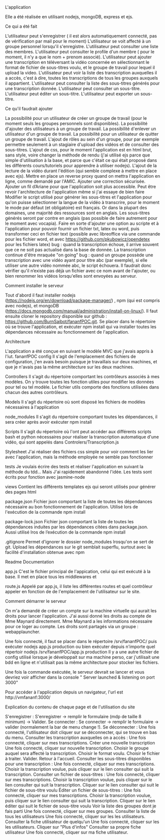 L'application

Elle a été réalisée en utilisant nodejs, mongoDB, express et ejs. 

Ce qui a été fait

L’utilisateur peut s'enregistrer ( il est alors automatiquement connecté, pas de vérification par mail pour le moment)
L'utilisateur se voit affecté à un groupe personnel lorsqu'il s'enregistre.
L'utilisateur peut consulter une liste des membres.
L'utilisateur peut consulter le profile d'un membre ( pour le moment, il n'y a que le nom + prenom associé).
L'utilisateur peut ajouter une transcription en téléversant la vidéo concernée en sélectionnant le format de fichier de sous-titres voulu, et le groupe de travail pour lequel il upload la video.
L'utilisateur peut voir la liste des transcription auxquelles il a accès, c'est à dire, toutes les transcriptions de tous les groupes auxquels il appartient.
L'utilisateur peut consulter la liste des sous-titres générés pour une transcription donnée.
L'utilisateur peut consulter un sous-titre.
L'utilisateur peut éditer un sous-titre.
L'utilisateur peut exporter un sous-titre.

Ce qu'il faudrait ajouter

La possibilité pour un utilisateur de créer un groupe de travail (pour le moment seuls les groupes personnels sont disponibles).
La possibilité d'ajouter des utilisateurs à un groupe de travail.
La possibilité d'enlever un utilisateur d'un groupe de travail. 
La possibilité pour un utilisateur de quitter un groupe de travail.
L'ajout de rôles au sein d'un groupe, pour par exemple permettre seulement à un stagiaire d'upload des vidéos et de consulter des sous-titres.
L'ajout de css, pour le moment l'application est en html brut, sans style, voire changer la méthode de rendu (j'ai utilisé ejs parce que simple d'utilisation à la base, et parce que c'était ce qui était proposé dans les différents cours/tutoriels pour apprendre à utiliser nodejs).
L'ajout de la lecture de la vidéo durant l'édition (qui semble complexe à mettre en place avec ejs).
Mettre en place un reverse proxy quand on mettra l'application en ligne, comme demandé par l'AMIC.
Ajouter une correction sécurisée.
Ajouter un fil d’Ariane pour que l'application soit plus accessible. 
Peut être revoir l'architecture de l'application même si j'ai essaye de bien faire
Modifier le script utilisé pour générer les sous-titres et l'application pour qu'on puisse sélectionner la langue de la vidéo à transcrire, pour le moment le mode par défaut (et obligatoire) est français. Or dans la plupart des domaines, une majorité des ressources sont en anglais. Les sous-titres générés seront par contre en anglais (pas possible de faire autrement pour le moment avec vocapia).
Faire en sorte d'ajouter une option au scripte et à l'application pour pouvoir fournir un fichier txt, latex ou word, puis transformer ceci en fichier text (possible avec libreoffice via une commande pour les fichier word, et avec https://github.com/pkubowicz/opendetex pour les fichiers latex)
bug : quand la transcription échoue, il arrive souvent que ce ne soit pas actualisé dans la base de donnée. La transcription continue d'être mraquée "on going"
bug : quand un groupe possède une transcription avec une vidéo ayant pour titre abc (par exemple), si elle utiliser une autre vidéo nommée abc, le script échouera. Il faudrait donc vérifier qu'il n’existe pas déjà un fichier avec ce nom avant de l'ajouter, ou bien renommer les vidéos lorsqu'elles sont envoyées au serveur.

Comment installer le serveur

Tout d'abord il faut installer nodejs (https://nodejs.org/en/download/package-manager/) , npm (qui est compris avec nodejs), et mongoDB (https://docs.mongodb.com/manual/administration/install-on-linux/). Il faut ensuite cloner le repository disponible sur github : https://github.com/BurnSaibot/fananfPOC.git. Se placer dans le répertoire où se trouve l'application, et exécuter 
  npm install
qui va installer toutes les dépendances nécessaire au fonctionnement de l'application.

Architecture

L'application a été conçue en suivant le modèle MVC que j'avais appris à l'iut.
fananfPOC 
  config
Il s'agit de l'emplacement des fichiers de configuration, j'en avais besoin puisque je travaillais sur deux machines, et que je n'avais pas la même architecture sur les deux machines.

  Controllers
Il s'agit du répertoire comportant les contrôleurs associés à mes modèles. On y trouve toutes les fonction utiles pour modifier les données pour tel ou tel modèle. Le fichier utils comporte des fonctions utilisées dans chacun des autres contrôleurs.

  Models
Il s'agit du répertoire où sont disposé les fichiers de modèles nécessaires à l'application

  node_modules
Il s'agit du répertoire comportant toutes les dépendances, il sera créer après avoir exécuter npm install

  Scripts
Il s'agit du répertoire où l'ont peut accéder aux différents scripts bash et python nécessaires pour réaliser la transcription automatique d'une vidéo, qui sont appelés dans Controlers/Transcription.js 

  Stylesheet
J'ai réaliser des fichiers css simple pour voir comment les lier avec l'application, mais la méthode employée ne semble pas fonctionner

  tests
Je voulais écrire des tests et réaliser l'application en suivant la méthode du tdd... Mais J'ai rapidement abandonné l'idée. Les tests sont écrits pour fonction avec jasmine-node

  views
Contient les différents templates ejs qui seront utilisés pour générer des pages html

  package.json
Fichier json comportant la liste de toutes les dépendances nécessaire au bon fonctionnement de l'application. Utilisé lors de l'exécution de la commande npm install

  package-lock.json
Fichier json comportant la liste de toutes les dépendances induites par les dépendances citées dans package.json. Aussi utilisé lros de l’exécution de la commande npm install

  .gitignore
Permet d'ignorer le dossier node_modules lrosqu'on se sert de git. Upload les dépendances sur le git semblait superflu, surtout avec la facilité d'installation obtenue avec npm

  Readme
Documentation

  app.js
C'est le fichier principal de l'appication, celui qui est exécuté à la base. Il met en place tous les middlewares et 

  route.js
Appelé par app.js, il liste les différentes routes et quel contrôleur appeler en fonction de de l'emplacement de l'utilisateur sur le site.

Comment démarrer le serveur

On m'a demandé de créer un compte sur la machine virtuelle qui aurait les droits pour lancer l'application. J'ai aussi donné les droits au compte de Mme Maynard directement. Mme Maynard a les informations nécessaire pour ce loger au compte. Les droits sont partagés via un groupe : webapplauncher.

Une fois connecté, il faut se placer dans le répertoire /srv/fananfPOC/ puis exécuter 
  nodejs app.js production
ou bien exécuter depuis n'importe quel répertoir
  nodejs /srv/fananfPOC/app.js production
Il y a une autre fichier de config utilisé lorsque je développait sur ma machine perso, car j'utilisait une bdd en ligne et n'utilisait pas la même architecture pour stocker les fichiers.

Une fois la commande exécutée, le serveur devrait se lancer et vous devriez voir afficher dans la console " Server launched & listening on port 3000"

Pour accéder à l'application depuis un navigateur, l'url est http://vmfananf:3000/

Explication du contenu de chaque page et de l'utilisation du site

S'enregistrer :
 S'enregistrer -> remplir le formulaire (mdp de taille 8 minimum) -> Valider.
Se connecter : 
 Se connecter -> remplir le formulaire -> valider (normalement la bar de menu change !).
Se déconnecter :
 Une fois connecté, l'utilisateur doit cliquer sur se déconnecter, qui se trouve en bas du menu.
Consulter les transcription auxquelles on a accès :
 Une fois connecté, cliquer sur mes transcriptions.
Créer une nouvelle transcription
 Une fois connecté, cliquer sur nouvelle transcription.
 Choisir le groupe auquel sera affecté la transcription.
 Choisir le format voulu.
 Choisir le fichier à traiter.
 Valider.
 Retour à l'accueil.
Consulter les sous-titres disponibles pour une transcription :
 Une fois connecté, cliquer sur mes transcriptions.
 Choisir la transcription voulue, puis cliquer sur le lien consulter qui suit la transcription.
Consulter un fichier de sous-titres : 
 Une fois connecté, cliquer sur mes transcriptions.
 Choisir la transcription voulue, puis cliquer sur le lien consulter qui suit la transcription.
 Cliquer sur le lien consulter qui suit le fichier de sous-titre voulu
Éditer un fichier de sous-titres : 
 Une fois connecté, cliquer sur mes transcriptions.
 Choisir la transcription voulue, puis cliquer sur le lien consulter qui suit la transcription.
 Cliquer sur le lien éditer qui suit le fichier de sous-titre voulu
Voir la liste des groupes dont je fais parti
 Une fois connecté, cliquer sur mes groupes.
Consulter la liste de tous les utilisateurs
 Une fois connecté, cliquer sur les les utilisateurs.
Consulter la fiche utilisateur de quelqu'un
 Une fois connecté, cliquer sur les les utilisateurs.
 Cliquer sur "Plus d'infos"
Consulter sa propre fiche utilisateur
 Une fois connecté, cliquer sur ma fiche utilisateur.
